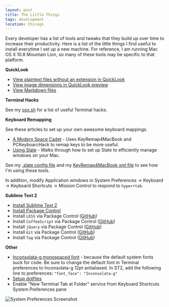 ```yaml
---
layout: post
title: The Little Things
tags: development
location: Chicago
---
```


Every developer has a list of tools and tweaks that they build up over time to increase their productivity. Here is a list of the little things I find useful to install everytime I set up a new machine. For reference, I am running Mac OS X 10.8 Mountain Lion, so many of these tools may be specific to that platform.

**QuickLook**

* [View plaintext files without an extension in QuickLook](https://github.com/whomwah/qlstephen)
* [View image dimensions in QuickLook preview](https://github.com/Nyx0uf/qlImageSize)
* [View Markdown files](https://github.com/toland/qlmarkdown/)

**Terminal Hacks**

See my [osx.sh](https://github.com/neilgupta/dotfiles/blob/master/osx.sh) for a list of useful Terminal hacks.

**Keyboard Remapping**

See these articles to set up your own awesome keyboard mappings.

* [A Modern Space Cadet](http://stevelosh.com/blog/2012/10/a-modern-space-cadet/#pckeyboardhack) - Uses KeyRemap4MacBook and PCKeyboarcHack to remap keys to be more useful.
* [Using Slate](http://thume.ca/howto/2012/11/19/using-slate/) - Walks through how to set up Slate to efficiently manage windows on your Mac.

See my [.slate config file](https://github.com/neilgupta/dotfiles/blob/master/slate) and my [KeyRemap4MacBook xml file](https://github.com/neilgupta/dotfiles/blob/master/KeyRemap4MacBook/private.xml) to see how I'm using these tools.

In addition, modify Application windows in System Preferences -> Keyboard -> Keyboard Shortcuts -> Mission Control to respond to `hyper+tab`.

**Sublime Text 2**

* [Install Sublime Text 2](http://www.sublimetext.com/2)
* [Install Package Control](http://wbond.net/sublime_packages/package_control)
* Install `LESS` via Package Control ([GitHub](https://github.com/danro/LESS-sublime))
* Install `CoffeeScript` via Package Control ([GitHub](https://github.com/Xavura/CoffeeScript-Sublime-Plugin))
* Install `jQuery` via Package Control ([GitHub](https://github.com/SublimeText/jQuery))
* Install `Git` via Package Control ([GitHub](https://github.com/kemayo/sublime-text-2-git))
* Install `Tag` via Package Control ([GitHub](https://github.com/SublimeText/Tag))

**Other**

* [Inconsolata-g monospaced font](http://leonardo-m.livejournal.com/77079.html) - because the default system fonts suck for code. Be sure to change the default font in Terminal preferences to Inconsolata-g 12pt antialiased. In ST2, add the following line to preferences: `"font_face": "Inconsolata-g"`
* [Setup dotfiles](http://blog.smalleycreative.com/tutorials/using-git-and-github-to-manage-your-dotfiles/)
* Enable "New Terminal Tab at Folder" service from Keyboard Shortcuts System Preferences pane

![System Preferences Screenshot](https://pbs.twimg.com/media/A1AmLy6CUAElGq4.jpg:large)